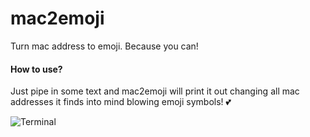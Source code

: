 # mac2emoji
Turn mac address to emoji. Because you can!

#### How to use?

Just pipe in some text and mac2emoji will print it out changing all mac addresses it finds into mind blowing emoji symbols!  :two_hearts:

![Terminal](https://dl.dropboxusercontent.com/u/28304305/mac2emoji.png)
